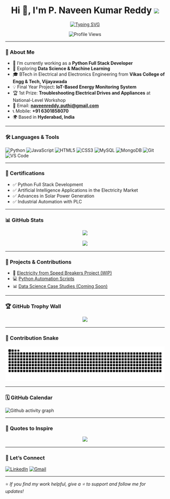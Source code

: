 <h1 align="center">Hi 👋, I'm P. Naveen Kumar Reddy <img src="https://media.giphy.com/media/hvRJCLFzcasrR4ia7z/giphy.gif" width="35" /></h1>

<p align="center">
  <a href="https://github.com/NaveenKumarReddy21">
    <img src="https://readme-typing-svg.herokuapp.com?font=Fira+Code&weight=600&size=22&duration=3000&pause=1000&color=00F7FF&center=true&vCenter=true&width=600&height=60&lines=💻+Python+Full+Stack+Developer;📊+Aspiring+Data+Scientist;🌐+IoT+Enthusiast+%7C+AI+Learner;🚀+Problem+Solver+%7C+Tech+Explorer" alt="Typing SVG">
  </a>
</p>

<p align="center">
  <img src="https://komarev.com/ghpvc/?username=NaveenKumarReddy21&label=Profile%20views&color=0e75b6&style=flat" alt="Profile Views" />
</p>

---

### 🚀 About Me

* 🔭 I’m currently working as a **Python Full Stack Developer**
* 🌱 Exploring **Data Science & Machine Learning**
* 🎓 BTech in Electrical and Electronics Engineering from **Vikas College of Engg & Tech, Vijayawada**
* 💡 Final Year Project: **IoT-Based Energy Monitoring System**
* 🏆 1st Prize: **Troubleshooting Electrical Drives and Appliances** at National-Level Workshop
* 📧 Email: **[naveenreddy.puthi@gmail.com](mailto:naveenreddy.puthi@gmail.com)**
* 📞 Mobile: **+91 6301858070**
* 🌍 Based in **Hyderabad, India**

---

### 🛠️ Languages & Tools

![Python](https://img.shields.io/badge/Python-3776AB?style=flat\&logo=python\&logoColor=white)
![JavaScript](https://img.shields.io/badge/JavaScript-F7DF1E?style=flat\&logo=javascript\&logoColor=black)
![HTML5](https://img.shields.io/badge/HTML5-E34F26?style=flat\&logo=html5\&logoColor=white)
![CSS3](https://img.shields.io/badge/CSS3-1572B6?style=flat\&logo=css3)
![MySQL](https://img.shields.io/badge/MySQL-4479A1?style=flat\&logo=mysql\&logoColor=white)
![MongoDB](https://img.shields.io/badge/MongoDB-4EA94B?style=flat\&logo=mongodb\&logoColor=white)
![Git](https://img.shields.io/badge/Git-F05032?style=flat\&logo=git\&logoColor=white)
![VS Code](https://img.shields.io/badge/VS%20Code-007ACC?style=flat\&logo=visual-studio-code)

---

### 📘 Certifications

* ✅ Python Full Stack Development
* ✅ Artificial Intelligence Applications in the Electricity Market
* ✅ Advances in Solar Power Generation
* ✅ Industrial Automation with PLC

---

### 📊 GitHub Stats

<p align="center">
  <img src="https://github-readme-stats.vercel.app/api?username=NaveenKumarReddy21&show_icons=true&theme=tokyonight" />
</p>

<p align="center">
  <img src="https://github-readme-streak-stats.herokuapp.com/?user=NaveenKumarReddy21&theme=tokyonight" />
</p>

---

### 🌿 Projects & Contributions

* 🔧 [Electricity from Speed Breakers Project (WIP)](https://github.com/NaveenKumarReddy21)
* 💻 [Python Automation Scripts](https://github.com/NaveenKumarReddy21)
* 📊 [Data Science Case Studies (Coming Soon)]()

---

### 🏆 GitHub Trophy Wall

<p align="center">
  <img src="https://github-profile-trophy.vercel.app/?username=NaveenKumarReddy21&theme=tokyonight&margin-w=10&margin-h=10&no-bg=true" />
</p>

---

### 🐍 Contribution Snake

<p align="center">
  <img src="https://raw.githubusercontent.com/NaveenKumarReddy21/NaveenKumarReddy21/output/github-contribution-grid-snake.svg" />
</p>

---

### 🗓️ GitHub Calendar

![Github activity graph](https://github-readme-activity-graph.cyclic.app/graph?username=NaveenKumarReddy21\&theme=tokyo-night)

---

### 💬 Quotes to Inspire

<p align="center">
  <img src="https://quotes-github-readme.vercel.app/api?type=horizontal&theme=tokyonight" />
</p>

---

### 📢 Let’s Connect

[![LinkedIn](https://img.shields.io/badge/LinkedIn-0A66C2?style=flat\&logo=linkedin\&logoColor=white)](https://www.linkedin.com/in/naveenreddy21/)
[![Gmail](https://img.shields.io/badge/Gmail-D14836?style=flat\&logo=gmail\&logoColor=white)](mailto:naveenreddy.puthi@gmail.com)

---

⭐️ *If you find my work helpful, give a ⭐ to support and follow me for updates!*
